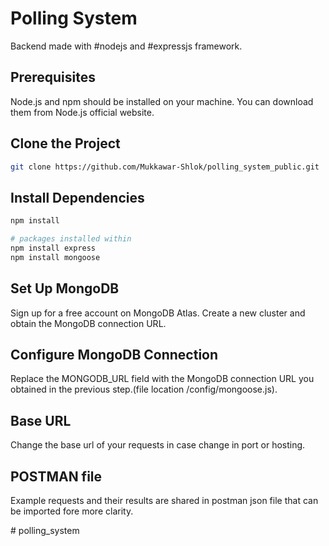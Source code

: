 # Polling System

Backend made with #nodejs and #expressjs framework.

## Prerequisites

Node.js and npm should be installed on your machine. You can download them from Node.js official website.

## Clone the Project


```bash
git clone https://github.com/Mukkawar-Shlok/polling_system_public.git
```

## Install Dependencies

```python
npm install

# packages installed within
npm install express
npm install mongoose
```
## Set Up MongoDB

Sign up for a free account on MongoDB Atlas.
Create a new cluster and obtain the MongoDB connection URL.

## Configure MongoDB Connection
Replace the MONGODB_URL field with the MongoDB connection URL you obtained in the previous step.(file location /config/mongoose.js).

## Base URL
Change the base url of your requests in case change in port or hosting.

## POSTMAN file
Example requests and their results are shared in postman json file that can be imported fore more clarity.

#   p o l l i n g _ s y s t e m 
 
 
